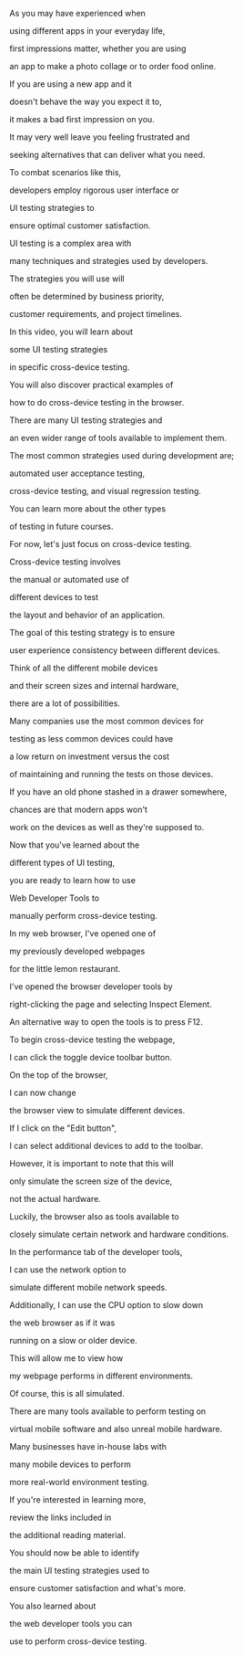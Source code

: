 As you may have experienced when 

using different apps in your everyday life, 

first impressions matter, whether you are using 

an app to make a photo collage or to order food online. 

If you are using a new app and it 

doesn't behave the way you expect it to, 

it makes a bad first impression on you. 

It may very well leave you feeling frustrated and 

seeking alternatives that can deliver what you need. 

To combat scenarios like this, 

developers employ rigorous user interface or 

UI testing strategies to 

ensure optimal customer satisfaction. 

UI testing is a complex area with 

many techniques and strategies used by developers. 

The strategies you will use will 

often be determined by business priority, 

customer requirements, and project timelines. 

In this video, you will learn about 

some UI testing strategies 

in specific cross-device testing. 

You will also discover practical examples of 

how to do cross-device testing in the browser. 

There are many UI testing strategies and 

an even wider range of tools available to implement them. 

The most common strategies used during development are; 

automated user acceptance testing, 

cross-device testing, and visual regression testing. 

You can learn more about the other types 

of testing in future courses. 

For now, let's just focus on cross-device testing. 

Cross-device testing involves 

the manual or automated use of 

different devices to test 

the layout and behavior of an application. 

The goal of this testing strategy is to ensure 

user experience consistency between different devices. 

Think of all the different mobile devices 

and their screen sizes and internal hardware, 

there are a lot of possibilities. 

Many companies use the most common devices for 

testing as less common devices could have 

a low return on investment versus the cost 

of maintaining and running the tests on those devices. 

If you have an old phone stashed in a drawer somewhere, 

chances are that modern apps won't 

work on the devices as well as they're supposed to. 

Now that you've learned about the 

different types of UI testing, 

you are ready to learn how to use 

Web Developer Tools to 

manually perform cross-device testing. 

In my web browser, I've opened one of 

my previously developed webpages 

for the little lemon restaurant. 

I've opened the browser developer tools by 

right-clicking the page and selecting Inspect Element. 

An alternative way to open the tools is to press F12. 

To begin cross-device testing the webpage, 

I can click the toggle device toolbar button. 

On the top of the browser, 

I can now change 

the browser view to simulate different devices. 

If I click on the "Edit button", 

I can select additional devices to add to the toolbar. 

However, it is important to note that this will 

only simulate the screen size of the device, 

not the actual hardware. 

Luckily, the browser also as tools available to 

closely simulate certain network and hardware conditions. 

In the performance tab of the developer tools, 

I can use the network option to 

simulate different mobile network speeds. 

Additionally, I can use the CPU option to slow down 

the web browser as if it was 

running on a slow or older device. 

This will allow me to view how 

my webpage performs in different environments. 

Of course, this is all simulated. 

There are many tools available to perform testing on 

virtual mobile software and also unreal mobile hardware. 

Many businesses have in-house labs with 

many mobile devices to perform 

more real-world environment testing. 

If you're interested in learning more, 

review the links included in 

the additional reading material. 

You should now be able to identify 

the main UI testing strategies used to 

ensure customer satisfaction and what's more. 

You also learned about 

the web developer tools you can 

use to perform cross-device testing.